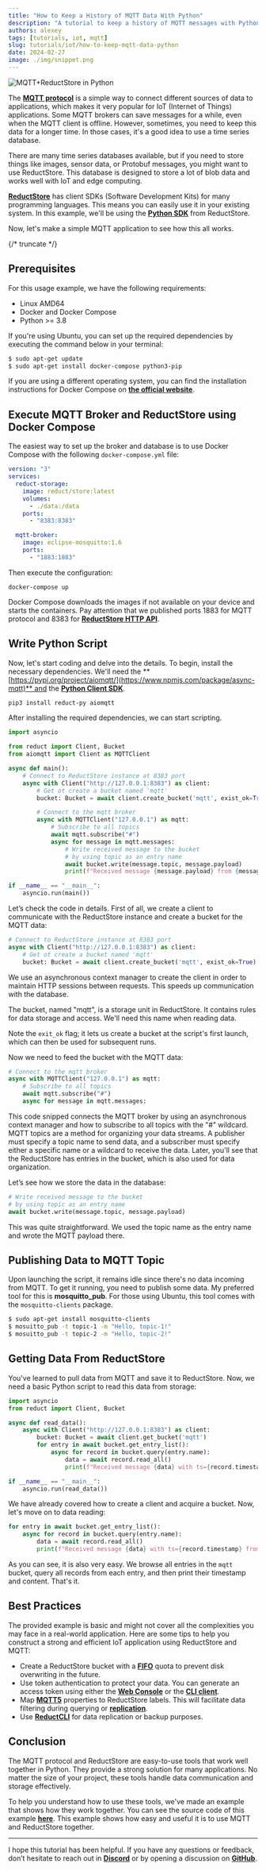 ```yaml
---
title: "How to Keep a History of MQTT Data With Python"
description: "A tutorial to keep a history of MQTT messages with Python by using the ReductStore Client SDK for Python."
authors: alexey
tags: [tutorials, iot, mqtt]
slug: tutorials/iot/how-to-keep-mqtt-data-python
date: 2024-02-27
image: ./img/snippet.png
---
```


![MQTT+ReductStore in Python](./img/snippet.png)


The **[MQTT protocol](https://mqtt.org/)** is a simple way to connect different sources of data to applications, which makes it very popular for IoT (Internet of Things) applications. Some MQTT brokers can save messages for a while, even when the MQTT client is offline. However, sometimes, you need to keep this data for a longer time. In those cases, it's a good idea to use a time series database.

There are many time series databases available, but if you need to store things like images, sensor data, or Protobuf messages, you might want to use ReductStore. This database is designed to store a lot of blob data and works well with IoT and edge computing.

**[ReductStore](https://www.reduct.store)** has client SDKs (Software Development Kits) for many programming languages. This means you can easily use it in your existing system. In this example, we'll be using the **[Python SDK](https://github.com/reductstore/reduct-py)** from ReductStore.

Now, let's make a simple MQTT application to see how this all works.

{/* truncate */}


## Prerequisites

For this usage example, we have the following requirements:

- Linux AMD64
- Docker and Docker Compose
- Python >= 3.8

If you're using Ubuntu, you can set up the required dependencies by executing the command below in your terminal:

```bash
$ sudo apt-get update
$ sudo apt-get install docker-compose python3-pip
```

If you are using a different operating system, you can find the installation instructions for Docker Compose on **[the official website](https://docs.docker.com/compose/install/)**. 

## **Execute MQTT Broker and ReductStore using Docker Compose**

The easiest way to set up the broker and database is to use Docker Compose with the following `docker-compose.yml` file:

```yaml
version: "3"
services:
  reduct-storage:
    image: reduct/store:latest
    volumes:
      - ./data:/data
    ports:
      - "8383:8383"

  mqtt-broker:
    image: eclipse-mosquitto:1.6
    ports:
      - "1883:1883"
```

Then execute the configuration:

```
docker-compose up
```

Docker Compose downloads the images if not available on your device and starts the containers. Pay attention that we published ports 1883 for MQTT protocol and 8383 for **[ReductStore HTTP API](https://www.reduct.store/docs/http-api)**.

## Write Python Script

Now, let's start coding and delve into the details. To begin, install the necessary dependencies. We'll need the **[https://pypi.org/project/aiomqtt/](https://www.npmjs.com/package/async-mqtt)** and the **[Python Client SDK](https://pypi.org/project/reduct-py/)**.

```bash
pip3 install reduct-py aiomqtt
```

After installing the required dependencies, we can start scripting.

```python
import asyncio

from reduct import Client, Bucket
from aiomqtt import Client as MQTTClient

async def main():
    # Connect to ReductStore instance at 8383 port
    async with Client("http://127.0.0.1:8383") as client:
        # Get ot create a bucket named 'mqtt'
        bucket: Bucket = await client.create_bucket('mqtt', exist_ok=True)

        # Connect to the mqtt broker
        async with MQTTClient("127.0.0.1") as mqtt:
            # Subscribe to all topics
            await mqtt.subscribe("#")
            async for message in mqtt.messages:
                # Write received message to the bucket
                # by using topic as an entry name
                await bucket.write(message.topic, message.payload)
                print(f"Received message {message.payload} from {message.topic} is written to the bucket")

if __name__ == "__main__":
    asyncio.run(main())
```

Let’s check the code in details. First of all, we create a client to communicate with the ReductStore instance and create a bucket for the MQTT data:

```python
# Connect to ReductStore instance at 8383 port
async with Client("http://127.0.0.1:8383") as client:
    # Get ot create a bucket named 'mqtt'
    bucket: Bucket = await client.create_bucket('mqtt', exist_ok=True)
```

We use an asynchronous context manager to create the client in order to maintain HTTP sessions between requests. This speeds up communication with the database.

The bucket, named "mqtt", is a storage unit in ReductStore. It contains rules for data storage and access. We'll need this name when reading data.

Note the `exit_ok` flag; it lets us create a bucket at the script's first launch, which can then be used for subsequent runs.

Now we need to feed the bucket with the MQTT data:

```python
# Connect to the mqtt broker
async with MQTTClient("127.0.0.1") as mqtt:
    # Subscribe to all topics
    await mqtt.subscribe("#")
    async for message in mqtt.messages:
```

This code snipped connects the MQTT broker by using an asynchronous context manager and how to subscribe to all topics with the "#" wildcard. MQTT topics are a method for organizing your data streams. A publisher must specify a topic name to send data, and a subscriber must specify either a specific name or a wildcard to receive the data. Later, you'll see that the ReductStore has entries in the bucket, which is also used for data organization.

Let’s see how we store the data in the database:

```python
# Write received message to the bucket
# by using topic as an entry name
await bucket.write(message.topic, message.payload)
```

This was quite straightforward. We used the topic name as the entry name and wrote the MQTT payload there.

## **Publishing Data to MQTT Topic**

Upon launching the script, it remains idle since there's no data incoming from MQTT. To get it running, you need to publish some data. My preferred tool for this is **mosquitto_pub**. For those using Ubuntu, this tool comes with the `mosquitto-clients` package.

```bash
$ sudo apt-get install mosquitto-clients
$ mosuitto_pub -t topic-1 -m "Hello, topic-1!"
$ mosuitto_pub -t topic-2 -m "Hello, topic-2!"
```

## **Getting Data From ReductStore**

You've learned to pull data from MQTT and save it to ReductStore. Now, we need a basic Python script to read this data from storage:

```python
import asyncio
from reduct import Client, Bucket

async def read_data():
    async with Client("http://127.0.0.1:8383") as client:
        bucket: Bucket = await client.get_bucket('mqtt')
        for entry in await bucket.get_entry_list():
            async for record in bucket.query(entry.name):
                data = await record.read_all()
                print(f"Received message {data} with ts={record.timestamp} from {entry.name} is read from the bucket")

if __name__ == "__main__":
    asyncio.run(read_data())
```

We have already covered how to create a client and acquire a bucket. Now, let's move on to data reading:

```python
for entry in await bucket.get_entry_list():
    async for record in bucket.query(entry.name):
        data = await record.read_all()
        print(f"Received message {data} with ts={record.timestamp} from {entry.name} is read from the bucket")
```

As you can see, it is also very easy. We browse all entries in the `mqtt` bucket, query all records from each entry, and then print their timestamp and content. That's it.

## Best Practices

The provided example is basic and might not cover all the complexities you may face in a real-world application. Here are some tips to help you construct a strong and efficient IoT application using ReductStore and MQTT:

- Create a ReductStore bucket with a **[FIFO](https://www.reduct.store/docs/how-does-it-work#bucket)** quota to prevent disk overwriting in the future.
- Use token authentication to protect your data. You can generate an access token using either the **[Web Console](https://github.com/reductstore/web-console)** or the **[CLI client](https://cli.reduct.store/)**.
- Map **[MQTT5]( ttps://mqtt.org/)** properties to ReductStore labels. This will facilitate data filtering during querying or **[replication](https://www.reduct.store/blog/news/reductstore-8-released)**.
- Use **[ReductCLI](http://cli.reduct.store/)** for data replication or backup purposes.

## Conclusion

The MQTT protocol and ReductStore are easy-to-use tools that work well together in Python. They provide a strong solution for many applications. No matter the size of your project, these tools handle data communication and storage effectively.

To help you understand how to use these tools, we've made an example that shows how they work together. You can see the source code of this example **[here](https://github.com/reductstore/reduct-mqtt-example-py)**. This example shows how easy and useful it is to use MQTT and ReductStore together.

---

I hope this tutorial has been helpful. If you have any questions or feedback, don’t hesitate to reach out in **[Discord](https://discord.gg/8wPtPGJYsn)** or by opening a discussion on **[GitHub](https://github.com/reductstore/reductstore/discussions)**.